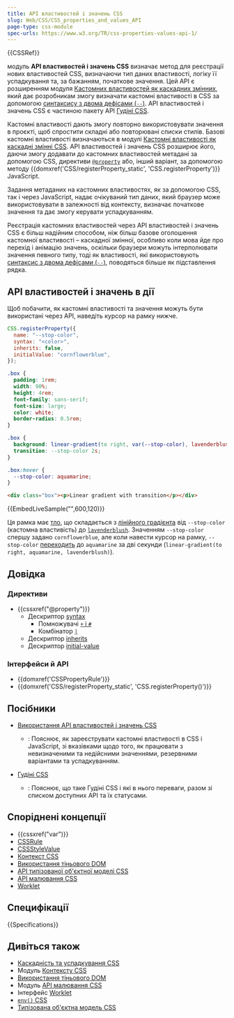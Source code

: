 ```yaml
---
title: API властивостей і значень CSS
slug: Web/CSS/CSS_properties_and_values_API
page-type: css-module
spec-urls: https://www.w3.org/TR/css-properties-values-api-1/
---
```


{{CSSRef}}

модуль **API властивостей і значень CSS** визначає метод для реєстрації нових властивостей CSS, визначаючи тип даних властивості, логіку її успадкування та, за бажанням, початкове значення.
Цей API є розширенням модуля [Кастомних властивостей як каскадних змінних](/uk/docs/Web/CSS/CSS_cascading_variables), який дає розробникам змогу визначати кастомні властивості в CSS за допомогою [синтаксису з двома дефісами (`--`)](/uk/docs/Web/CSS/--*).
API властивостей і значень CSS є частиною пакету API [Гудіні CSS](/uk/docs/Web/CSS/CSS_Houdini).

Кастомні властивості дають змогу повторно використовувати значення в проєкті, щоб спростити складні або повторювані списки стилів.
Базові кастомні властивості визначаються в модулі [Кастомні властивості як каскадні змінні CSS](/uk/docs/Web/CSS/CSS_cascading_variables).
API властивостей і значень CSS розширює його, даючи змогу додавати до кастомних властивостей метадані за допомогою CSS, директиви [`@property`](/uk/docs/Web/CSS/@property) або, інший варіант, за допомогою методу {{domxref('CSS/registerProperty_static', 'CSS.registerProperty')}} JavaScript.

Задання метаданих на кастомних властивостях, як за допомогою CSS, так і через JavaScript, надає очікуваний тип даних, який браузер може використовувати в залежності від контексту, визначає початкове значення та дає змогу керувати успадкуванням.

Реєстрація кастомних властивостей через API властивостей і значень CSS є більш надійним способом, ніж більш базове оголошення кастомної властивості – каскадної змінної, особливо коли мова йде про перехід і анімацію значень, оскільки браузери можуть інтерполювати значення певного типу, тоді як властивості, які використовують [синтаксис з двома дефісами (`--`)](/uk/docs/Web/CSS/--*), поводяться більше як підставлення рядка.

## API властивостей і значень в дії

Щоб побачити, як кастомні властивості та значення можуть бути використані через API, наведіть курсор на рамку нижче.

```js hidden
CSS.registerProperty({
  name: "--stop-color",
  syntax: "<color>",
  inherits: false,
  initialValue: "cornflowerblue",
});
```

```css hidden
.box {
  padding: 1rem;
  width: 90%;
  height: 4rem;
  font-family: sans-serif;
  font-size: large;
  color: white;
  border-radius: 0.5rem;
}

.box {
  background: linear-gradient(to right, var(--stop-color), lavenderblush);
  transition: --stop-color 2s;
}

.box:hover {
  --stop-color: aquamarine;
}
```

```html hidden
<div class="box"><p>Linear gradient with transition</p></div>
```

{{EmbedLiveSample("",600,120)}}

Ця рамка має [тло](/uk/docs/Web/CSS/background), що складається з [лінійного градієнта](/uk/docs/Web/CSS/gradient/linear-gradient) від `--stop-color` (кастомна властивість) до [`lavenderblush`](/uk/docs/Web/CSS/named-color).
Значенням `--stop-color` спершу задано `cornflowerblue`, але коли навести курсор на рамку, `--stop-color` [переходить](/uk/docs/Web/CSS/transition) до `aquamarine` за дві секунди (`linear-gradient(to right, aquamarine, lavenderblush)`).

## Довідка

### Директиви

- {{cssxref("@property")}}
  - Дескриптор [syntax](/uk/docs/Web/CSS/@property#deskryptory)
    - Помножувачі [`+` і `#`](/uk/docs/Web/CSS/@property#deskryptory)
    - Комбінатор [`|`](/uk/docs/Web/CSS/@property#deskryptory)
  - Дескриптор [inherits](/uk/docs/Web/CSS/@property#deskryptory)
  - Дескриптор [initial-value](/uk/docs/Web/CSS/@property#deskryptory)

### Інтерфейси й API

- {{domxref('CSSPropertyRule')}}
- {{domxref('CSS/registerProperty_static', 'CSS.registerProperty()')}}

## Посібники

- [Використання API властивостей і значень CSS](/uk/docs/Web/API/CSS_Properties_and_Values_API/guide)

  - : Пояснює, як зареєструвати кастомні властивості в CSS і JavaScript, зі вказівками щодо того, як працювати з невизначеними та недійсними значеннями, резервними варіантами та успадкуванням.

- [Гудіні CSS](/uk/docs/Web/Guide/Houdini)
  - : Пояснює, що таке Гудіні CSS і які в нього переваги, разом зі списком доступних API та їх статусами.

## Споріднені концепції

- {{cssxref("var")}}
- [CSSRule](/uk/docs/Web/API/CSSRule)
- [CSSStyleValue](/uk/docs/Web/API/CSSStyleValue)
- [Контекст CSS](/uk/docs/Web/CSS/CSS_scoping)
- [Використання тіньового DOM](/uk/docs/Web/API/Web_components/Using_shadow_DOM)
- [API типізованої об'єктної моделі CSS](/uk/docs/Web/API/CSS_Typed_OM_API)
- [API малювання CSS](/uk/docs/Web/API/CSS_Painting_API)
- [Worklet](/uk/docs/Web/API/Worklet)

## Специфікації

{{Specifications}}

## Дивіться також

- [Каскадність та успадкування CSS](/uk/docs/Web/CSS/CSS_cascade)
- Модуль [Контексту CSS](/uk/docs/Web/CSS/CSS_scoping)
- [Використання тіньового DOM](/uk/docs/Web/API/Web_components/Using_shadow_DOM)
- Модуль [API малювання CSS](/uk/docs/Web/API/CSS_Painting_API)
- Інтерфейс [Worklet](/uk/docs/Web/API/Worklet)
- [`env()` CSS](/uk/docs/Web/CSS/env)
- [Типізована об'єктна модель CSS](/uk/docs/Web/API/CSS_Typed_OM_API)
